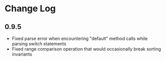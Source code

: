<!--
  © 2024 Intel Corporation
  SPDX-License-Identifier: Apache-2.0 and MIT
-->
# Change Log

## 0.9.5
- Fixed parse error when encountering "default" method calls while parsing switch statements
- Fixed range comparison operation that would occasionally break sorting invariants
